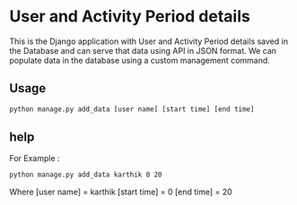 # User and Activity Period details
This is the Django application with User and Activity Period details saved in the Database and can serve that data using API in JSON format.
We can populate data in the database using a custom management command.
## Usage
```bash
python manage.py add_data [user name] [start time] [end time]
```
## help

For Example : 
```bash
python manage.py add_data karthik 0 20
```
Where [user name] = karthik
[start time] = 0 
[end time] = 20
